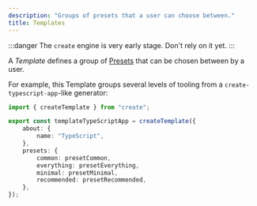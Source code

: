```yaml
---
description: "Groups of presets that a user can choose between."
title: Templates
---
```


:::danger
The `create` engine is very early stage.
Don't rely on it yet.
:::

A _Template_ defines a group of [Presets](./presets) that can be chosen between by a user.

For example, this Template groups several levels of tooling from a `create-typescript-app`-like generator:

```ts
import { createTemplate } from "create";

export const templateTypeScriptApp = createTemplate({
	about: {
		name: "TypeScript",
	},
	presets: {
		common: presetCommon,
		everything: presetEverything,
		minimal: presetMinimal,
		recommended: presetRecommended,
	},
});
```
